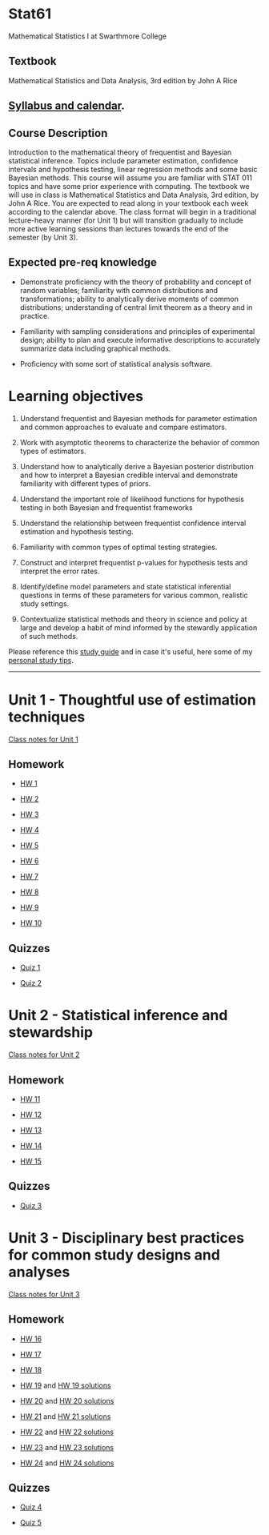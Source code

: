 # Stat61

Mathematical Statistics I at Swarthmore College

## Textbook 

Mathematical Statistics and Data Analysis, 3rd edition by John A Rice 

## [Syllabus and calendar](https://dr-suz.github.io/Stat61/F22%20Calendar%2C%20Syllabus%2C%20and%20Study%20Guide.pdf). 


## Course Description

Introduction to the mathematical theory of frequentist and Bayesian statistical inference. Topics include parameter estimation, confidence intervals and hypothesis testing, linear regression methods and some basic Bayesian methods. This course will assume you are familiar with STAT 011 topics and have some prior experience with computing. The textbook we will use in class is Mathematical Statistics and Data Analysis, 3rd edition, by John A Rice. You are expected to read along in your textbook each week according to the calendar above. The class format will begin in a traditional lecture-heavy manner (for Unit 1) but will transition gradually to include more active learning sessions than lectures towards the end of the semester (by Unit 3). 


## Expected pre-req knowledge  

* Demonstrate proficiency with the theory of probability and concept of random variables; familiarity with common distributions and transformations; ability to analytically derive moments of common distributions; understanding of central limit theorem as a theory and in practice. 

* Familiarity with sampling considerations and principles of experimental design; ability to plan and execute informative descriptions to accurately summarize data including graphical methods. 

* Proficiency with some sort of statistical analysis software.

# Learning objectives 

1. Understand frequentist and Bayesian methods for parameter estimation and common approaches to evaluate and compare estimators.  

2. Work with asymptotic theorems to characterize the behavior of common types of estimators. 

3. Understand how to analytically derive a Bayesian posterior distribution and how to interpret a Bayesian credible interval and demonstrate familiarity with different types of priors.  

4. Understand the important role of likelihood functions for hypothesis testing in both Bayesian and frequentist frameworks 

5. Understand the relationship between frequentist confidence interval estimation and hypothesis testing.  

6. Familiarity with common types of optimal testing strategies.

7. Construct and interpret frequentist p-values for hypothesis tests and interpret the error rates. 

8. Identify/define model parameters and state statistical inferential questions in terms of these parameters for various common, realistic study settings.   

9. Contextualize statistical methods and theory in science and policy at large and develop a habit of mind informed by the stewardly application of such methods. 


Please reference this [study guide](https://dr-suz.github.io/Stat61/study_guide.md) and in case it's useful, here some of my [personal study tips](https://dr-suz.github.io/Stat61/Homework_Study_Tips.pdf).

***


# Unit 1 - Thoughtful use of estimation techniques

[Class notes for Unit 1](https://dr-suz.github.io/Stat61/Unit1_Complete_Notes.pdf)

## Homework 

* [HW 1](https://dr-suz.github.io/Stat61/hw1-template.pdf) 

* [HW 2](https://dr-suz.github.io/Stat61/hw2-template.pdf)

* [HW 3](https://dr-suz.github.io/Stat61/hw3-template.pdf)

* [HW 4](https://dr-suz.github.io/Stat61/hw4-template.pdf)

* [HW 5](https://dr-suz.github.io/Stat61/hw5-template.pdf)

* [HW 6](https://dr-suz.github.io/Stat61/hw6-template.pdf)

* [HW 7](https://dr-suz.github.io/Stat61/hw7-template.pdf)

* [HW 8](https://dr-suz.github.io/Stat61/hw8-template.pdf)

* [HW 9](https://dr-suz.github.io/Stat61/hw9-template.pdf)

* [HW 10](https://dr-suz.github.io/Stat61/hw10-template.pdf)

## Quizzes 

* [Quiz 1](https://dr-suz.github.io/Stat61/Quiz1.pdf)

* [Quiz 2](https://dr-suz.github.io/Stat61/Quiz2.pdf)


# Unit 2 - Statistical inference and stewardship 

[Class notes for Unit 2](https://dr-suz.github.io/Stat61/Unit2_Complete_Notes.pdf)

## Homework 

* [HW 11](https://dr-suz.github.io/Stat61/hw11-template.pdf)

* [HW 12](https://dr-suz.github.io/Stat61/hw12-template.pdf)

* [HW 13](https://dr-suz.github.io/Stat61/w13-template.pdf)

* [HW 14](https://dr-suz.github.io/Stat61/hw14-template.pdf)

* [HW 15](https://dr-suz.github.io/Stat61/hw15-template.pdf)

## Quizzes 

* [Quiz 3](https://dr-suz.github.io/Stat61/Quiz3.pdf)

# Unit 3 - Disciplinary best practices for common study designs and analyses

[Class notes for Unit 3](https://dr-suz.github.io/Stat61/Unit3_Complete_Notes.pdf)

## Homework 

* [HW 16](https://dr-suz.github.io/Stat61/hw16-template.pdf)

* [HW 17](https://dr-suz.github.io/Stat61/hw17-template.pdf)

* [HW 18](https://dr-suz.github.io/Stat61/hw18-template.pdf)

* [HW 19](https://dr-suz.github.io/Stat61/hw19-template.pdf) and [HW 19 solutions](https://dr-suz.github.io/Stat61/hw19-solution.pdf)

* [HW 20](https://dr-suz.github.io/Stat61/hw10-template.pdf) and [HW 20 solutions](https://dr-suz.github.io/Stat61/hw20-solution.pdf)

* [HW 21](https://dr-suz.github.io/Stat61/hw21-template.pdf) and [HW 21 solutions](https://dr-suz.github.io/Stat61/hw21-solns.pdf)

* [HW 22](https://dr-suz.github.io/Stat61/hw22-template.pdf) and [HW 22 solutions](https://dr-suz.github.io/Stat61/hw11-solns.pdf)

* [HW 23](https://dr-suz.github.io/Stat61/hw23-template.pdf) and [HW 23 solutions](https://dr-suz.github.io/Stat61/hw23-solns.pdf)

* [HW 24](https://dr-suz.github.io/Stat61/hw24-template.pdf) and [HW 24 solutions](https://dr-suz.github.io/Stat61/hw24-solns.pdf)

## Quizzes 

* [Quiz 4](https://dr-suz.github.io/Stat61/Quiz4.pdf)

* [Quiz 5](https://dr-suz.github.io/Stat61/Quiz5.pdf) 
